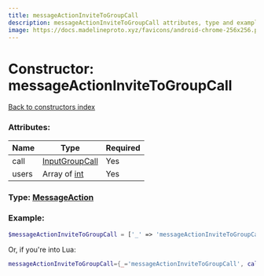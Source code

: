 ```yaml
---
title: messageActionInviteToGroupCall
description: messageActionInviteToGroupCall attributes, type and example
image: https://docs.madelineproto.xyz/favicons/android-chrome-256x256.png
---
```

# Constructor: messageActionInviteToGroupCall  
[Back to constructors index](index.md)



### Attributes:

| Name     |    Type       | Required |
|----------|---------------|----------|
|call|[InputGroupCall](../types/InputGroupCall.md) | Yes|
|users|Array of [int](../types/int.md) | Yes|



### Type: [MessageAction](../types/MessageAction.md)


### Example:

```php
$messageActionInviteToGroupCall = ['_' => 'messageActionInviteToGroupCall', 'call' => InputGroupCall, 'users' => [int, int]];
```  


Or, if you're into Lua:

```lua
messageActionInviteToGroupCall={_='messageActionInviteToGroupCall', call=InputGroupCall, users={int}}

```


